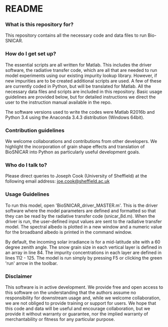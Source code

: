 # README #

### What is this repository for? ###

This repository contains all the necessary code and data files to run Bio-SNICAR.

### How do I get set up? ###

The essential scripts are all written for Matlab. This includes the driver software, the radiative transfer code, which are all that are needed to run model experiments using our existing impurity lookup library. However, if new impurities are to be created additional scripts are used. A few of these are currently coded in Python, but will be translated for Matlab. All the necessary data files and scripts are included in this repository. Basic usage guidelines are provided below, but for detailed instructions we direct the user to the instruction manual available in the repo.

The software versions used to write the codes were Matlab R2016b and Python 3.4 using the Anaconda 3.4.3 distribution (Windows 64bit). 


### Contribution guidelines ###

We welcome collaborations and contributions from other developers. We highlight the incorporation of grain shape effects and translation of BioSNICAR into Python as particularly useful development goals.

### Who do I talk to? ###

Please direct queries to Joseph Cook (University of Sheffield) at the following email address: joe.cook@sheffield.ac.uk

### Usage Guidelines ###

To run this model, open 'BioSNICAR_driver_MASTER.m'. This is the driver software where the model parameters are defined and formatted so that they can be read by the radiative transfer code (snicar_8d.m). When the driver is run, the user-defined input values are sent to the radiative transfer model. The spectral albedo is plotted in a new window and a numeric value for the broadband albedo is printed in the command window.

By default, the incoming solar irradiance is for a mid-latitude site with a 60 degree zenith angle. The snow grain size in each vertical layer is defined in an array in line 84. The impurity concentrations in each layer are defined in lines 112 - 125. The model is run simply by pressing F5 or clicking the green 'run' arrow in the toolbar.

### Disclaimer ###

This software is in active development. We provide free and open access to this software on the understanding that the authors assume no responsibility for downstream usage and, while we welcome collaboration, we are not obliged to provide training or support for users. We hope that this code and data will be useful and encourage collaboration, but we provide it without warranty or guarantee, nor the implied warranty of merchantability or fitness for any particular purpose.